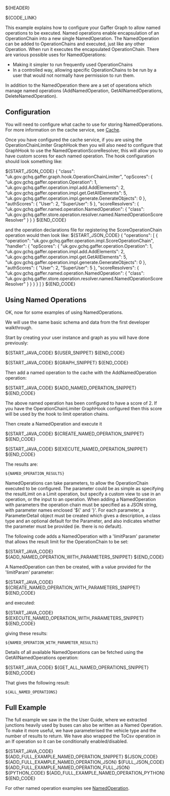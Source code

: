 ${HEADER}

${CODE_LINK}

This example explains how to configure your Gaffer Graph to allow named operations to be executed. 
Named operations enable encapsulation of an OperationChain into a new single NamedOperation.
The NamedOperation can be added to OperationChains and executed, just like
any other Operation. When run it executes the encapsulated OperationChain.
There are various possible uses for NamedOperations:
 * Making it simpler to run frequently used OperationChains
 * In a controlled way, allowing specific OperationChains to be run by a user that would not normally have permission to run them.

In addition to the NamedOperation there are a set of operations which manage named operations (AddNamedOperation, GetAllNamedOperations, DeleteNamedOperation).

## Configuration
You will need to configure what cache to use for storing NamedOperations. For more information on the cache service, see [Cache](cache.md).

Once you have configured the cache service, if you are using the OperationChainLimiter GraphHook then you will also need to configure
that GraphHook to use the NamedOperationScoreResolver, this will allow you to have custom scores for each named operation.
The hook configuration should look something like:

${START_JSON_CODE}
{
    "class": "uk.gov.gchq.gaffer.graph.hook.OperationChainLimiter",
    "opScores": {
      "uk.gov.gchq.gaffer.operation.Operation": 1,
      "uk.gov.gchq.gaffer.operation.impl.add.AddElements": 2,
      "uk.gov.gchq.gaffer.operation.impl.get.GetAllElements": 5,
      "uk.gov.gchq.gaffer.operation.impl.generate.GenerateObjects": 0
    },
    "authScores": {
      "User": 2,
      "SuperUser": 5
    },
    "scoreResolvers": {
      "uk.gov.gchq.gaffer.named.operation.NamedOperation": {
        "class": "uk.gov.gchq.gaffer.store.operation.resolver.named.NamedOperationScoreResolver"
      }
    }
}
${END_CODE}

and the operation declarations file for registering the ScoreOperationChain operation would then look like:
${START_JSON_CODE}
{
  "operations": [
    {
      "operation": "uk.gov.gchq.gaffer.operation.impl.ScoreOperationChain",
      "handler": {
        "opScores": {
          "uk.gov.gchq.gaffer.operation.Operation": 1,
          "uk.gov.gchq.gaffer.operation.impl.add.AddElements": 2,
          "uk.gov.gchq.gaffer.operation.impl.get.GetAllElements": 5,
          "uk.gov.gchq.gaffer.operation.impl.generate.GenerateObjects": 0
        },
        "authScores": {
          "User": 2,
          "SuperUser": 5
        },
        "scoreResolvers": {
          "uk.gov.gchq.gaffer.named.operation.NamedOperation": {
            "class": "uk.gov.gchq.gaffer.store.operation.resolver.named.NamedOperationScoreResolver"
          }
        }
      }
    }
  ]
}
${END_CODE}



## Using Named Operations
OK, now for some examples of using NamedOperations.

We will use the same basic schema and data from the first developer walkthrough.

Start by creating your user instance and graph as you will have done previously:

${START_JAVA_CODE}
${USER_SNIPPET}
${END_CODE}

${START_JAVA_CODE}
${GRAPH_SNIPPET}
${END_CODE}

Then add a named operation to the cache with the AddNamedOperation operation:

${START_JAVA_CODE}
${ADD_NAMED_OPERATION_SNIPPET}
${END_CODE}

The above named operation has been configured to have a score of 2. If you have
the OperationChainLimiter GraphHook configured then this score will be used by
the hook to limit operation chains.

Then create a NamedOperation and execute it

${START_JAVA_CODE}
${CREATE_NAMED_OPERATION_SNIPPET}
${END_CODE}

${START_JAVA_CODE}
${EXECUTE_NAMED_OPERATION_SNIPPET}
${END_CODE}

The results are:

```
${NAMED_OPERATION_RESULTS}
```

NamedOperations can take parameters, to allow the OperationChain executed to be configured. The parameter could be as
simple as specifying the resultLimit on a Limit operation, but specify a custom view to use in an operation, or the input to an operation.
When adding a NamedOperation with parameters the operation chain must be specified as a JSON string, with
parameter names enclosed '${' and '}'. For each parameter, a ParameterDetail object must be created which gives a description, a class type
and an optional default for the Parameter, and also indicates whether the parameter must be provided (ie. there is no default).

The following code adds a NamedOperation with a 'limitParam' parameter that allows the result limit for the OperationChain to be set:

${START_JAVA_CODE}
${ADD_NAMED_OPERATION_WITH_PARAMETERS_SNIPPET}
${END_CODE}

A NamedOperation can then be created, with a value provided for the 'limitParam' parameter:

${START_JAVA_CODE}
${CREATE_NAMED_OPERATION_WITH_PARAMETERS_SNIPPET}
${END_CODE}

and executed:

${START_JAVA_CODE}
${EXECUTE_NAMED_OPERATION_WITH_PARAMETERS_SNIPPET}
${END_CODE}

giving these results:

```
${NAMED_OPERATION_WITH_PARAMETER_RESULTS}
```

Details of all available NamedOperations can be fetched using the GetAllNamedOperations operation:

${START_JAVA_CODE}
${GET_ALL_NAMED_OPERATIONS_SNIPPET}
${END_CODE}

That gives the following result:

```
${ALL_NAMED_OPERATIONS}
```

## Full Example
The full example we saw in the the User Guide, where we extracted junctions heavily used by buses can also be written as a Named Operation.
To make it more useful, we have parameterised the vehicle type and the number of results to return.
We have also wrapped the ToCsv operation in an If operation so it can be
conditionally enabled/disabled.

${START_JAVA_CODE}
${ADD_FULL_EXAMPLE_NAMED_OPERATION_SNIPPET}
${JSON_CODE}
${ADD_FULL_EXAMPLE_NAMED_OPERATION_JSON}
${FULL_JSON_CODE}
${ADD_FULL_EXAMPLE_NAMED_OPERATION_FULL_JSON}
${PYTHON_CODE}
${ADD_FULL_EXAMPLE_NAMED_OPERATION_PYTHON}
${END_CODE}


For other named operation examples see [NamedOperation](../operations/namedoperation.md).
